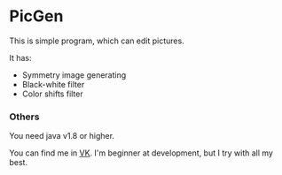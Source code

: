 # PicGen

This is simple program, which can edit pictures.

It has:
- Symmetry image generating
- Black-white filter
- Color shifts filter

### Others

You need java v1.8 or higher.

You can find me in <a href="https://vk.com/vladikvasilyev">VK</a>.
I'm beginner at development, but I try with all my best.
